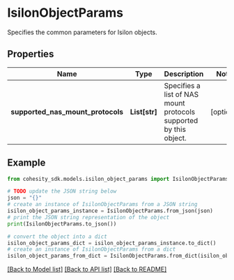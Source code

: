 # IsilonObjectParams

Specifies the common parameters for Isilon objects.

## Properties

Name | Type | Description | Notes
------------ | ------------- | ------------- | -------------
**supported_nas_mount_protocols** | **List[str]** | Specifies a list of NAS mount protocols supported by this object. | [optional] 

## Example

```python
from cohesity_sdk.models.isilon_object_params import IsilonObjectParams

# TODO update the JSON string below
json = "{}"
# create an instance of IsilonObjectParams from a JSON string
isilon_object_params_instance = IsilonObjectParams.from_json(json)
# print the JSON string representation of the object
print(IsilonObjectParams.to_json())

# convert the object into a dict
isilon_object_params_dict = isilon_object_params_instance.to_dict()
# create an instance of IsilonObjectParams from a dict
isilon_object_params_from_dict = IsilonObjectParams.from_dict(isilon_object_params_dict)
```
[[Back to Model list]](../README.md#documentation-for-models) [[Back to API list]](../README.md#documentation-for-api-endpoints) [[Back to README]](../README.md)


